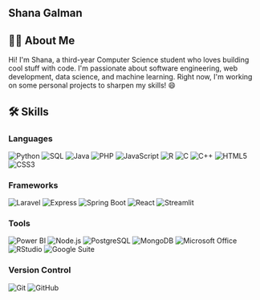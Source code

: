 ## Shana Galman

## 👩‍💻 About Me  
Hi! I'm Shana, a third-year Computer Science student who loves building cool stuff with code. I'm passionate about software engineering, web development, data science, and machine learning. Right now, I'm working on some personal projects to sharpen my skills! 😄

## 🛠️ Skills  
### Languages  
![Python](https://img.shields.io/badge/-Python-3776AB?style=flat&logo=python&logoColor=white) ![SQL](https://img.shields.io/badge/-SQL-4479A1?style=flat&logo=postgresql&logoColor=white) ![Java](https://img.shields.io/badge/-Java-007396?style=flat&logo=java&logoColor=white) ![PHP](https://img.shields.io/badge/-PHP-777BB4?style=flat&logo=php&logoColor=white) ![JavaScript](https://img.shields.io/badge/-JavaScript-F7DF1E?style=flat&logo=javascript&logoColor=black) ![R](https://img.shields.io/badge/-R-276DC3?style=flat&logo=r&logoColor=white) ![C](https://img.shields.io/badge/-C-00599C?style=flat&logo=c&logoColor=white) ![C++](https://img.shields.io/badge/-C++-00599C?style=flat&logo=c%2B%2B&logoColor=white) ![HTML5](https://img.shields.io/badge/-HTML5-E34F26?style=flat&logo=html5&logoColor=white) ![CSS3](https://img.shields.io/badge/-CSS3-1572B6?style=flat&logo=css3&logoColor=white)  

### Frameworks  
![Laravel](https://img.shields.io/badge/-Laravel-FF2D20?style=flat&logo=laravel&logoColor=white) ![Express](https://img.shields.io/badge/-Express.js-000000?style=flat&logo=express&logoColor=white) ![Spring Boot](https://img.shields.io/badge/-Spring%20Boot-6DB33F?style=flat&logo=spring-boot&logoColor=white) ![React](https://img.shields.io/badge/-React-61DAFB?style=flat&logo=react&logoColor=black) ![Streamlit](https://img.shields.io/badge/-Streamlit-FF4B4B?style=flat&logo=streamlit&logoColor=white)  

### Tools  
![Power BI](https://img.shields.io/badge/-Power%20BI-F2C811?style=flat&logo=powerbi&logoColor=black) ![Node.js](https://img.shields.io/badge/-Node.js-339933?style=flat&logo=nodedotjs&logoColor=white) ![PostgreSQL](https://img.shields.io/badge/-PostgreSQL-336791?style=flat&logo=postgresql&logoColor=white) ![MongoDB](https://img.shields.io/badge/-MongoDB-47A248?style=flat&logo=mongodb&logoColor=white) ![Microsoft Office](https://img.shields.io/badge/-Microsoft%20Office-D83B01?style=flat&logo=microsoft-office&logoColor=white) ![RStudio](https://img.shields.io/badge/-RStudio-75AADB?style=flat&logo=rstudio&logoColor=white) ![Google Suite](https://img.shields.io/badge/-Google%20Workspace-4285F4?style=flat&logo=googleworkspace&logoColor=white)  

### Version Control  
![Git](https://img.shields.io/badge/-Git-F05032?style=flat&logo=git&logoColor=white) ![GitHub](https://img.shields.io/badge/-GitHub-181717?style=flat&logo=github&logoColor=white)  

<!--
**shanagalman21/shanagalman21** is a ✨ _special_ ✨ repository because its `README.md` (this file) appears on your GitHub profile.

Here are some ideas to get you started:

- 🔭 I’m currently working on ...
- 🌱 I’m currently learning ...
- 👯 I’m looking to collaborate on ...
- 🤔 I’m looking for help with ...
- 💬 Ask me about ...
- 📫 How to reach me: ...
- 😄 Pronouns: ...
- ⚡ Fun fact: ...
-->
